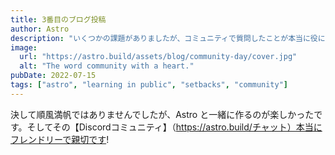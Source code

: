 ```yaml
---
title: 3番目のブログ投稿
author: Astro
description: "いくつかの課題がありましたが、コミュニティで質問したことが本当に役に立ちました。"
image:
  url: "https://astro.build/assets/blog/community-day/cover.jpg"
  alt: "The word community with a heart."
pubDate: 2022-07-15
tags: ["astro", "learning in public", "setbacks", "community"]
---
```


決して順風満帆ではありませんでしたが、Astro と一緒に作るのが楽しかったです。そしてその【Discordコミュニティ】（https://astro.build/チャット）本当にフレンドリーで親切です!